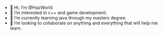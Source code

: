 - 👋 Hi, I’m @HazWorld
- 👀 I’m interested in c++ and game development.
- 🌱 I’m currently learning java through my masters degree.
- 💞️ I’m looking to collaborate on anything and everything that will help me learn.


<!---
HazWorld/HazWorld is a ✨ special ✨ repository because its `README.md` (this file) appears on your GitHub profile.
You can click the Preview link to take a look at your changes.
--->

